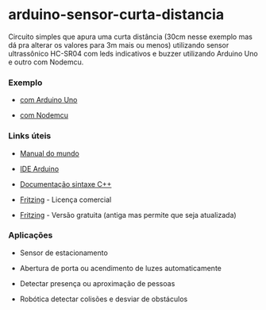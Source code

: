 # arduino-sensor-curta-distancia

Circuito simples que apura uma curta distância (30cm nesse exemplo mas dá pra alterar os valores para 3m mais ou menos) utilizando sensor ultrassônico HC-SR04 com leds indicativos e buzzer utilizando Arduino Uno e outro com Nodemcu.

 ### Exemplo 
 
 - [com Arduino Uno](https://github.com/sganzerla/arduino-sensor-curta-distancia/tree/master/arduino-sensor-curta-distancia)
 
 - [com Nodemcu](https://github.com/sganzerla/arduino-sensor-curta-distancia/tree/master/nodemcu-sensor-curta-distancia)


### Links úteis

- [Manual do mundo](https://www.youtube.com/watch?v=vEdYjAbzrAE&list=PLYjrJH3e_wDPwKigz0AcIgzk9BF4lqDuy)

- [IDE Arduino](https://www.arduino.cc/en/Main/Software)
 
- [Documentação sintaxe C++](https://www.arduino.cc/reference/en/)

- [Fritzing](https://fritzing.org/home/) - Licença comercial

- [Fritzing](https://softfamous.com/fritzing/download/) - Versão gratuita (antiga mas permite que seja atualizada)
 
###  Aplicações
 
 - Sensor de estacionamento 
 
 - Abertura de porta ou acendimento de luzes automaticamente

 - Detectar presença ou aproximação de pessoas

 - Robótica detectar colisões e desviar de obstáculos
